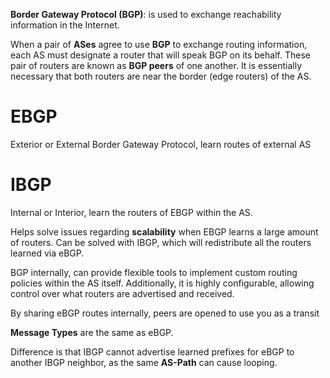 **Border Gateway Protocol (BGP)**: is used to exchange reachability information in the Internet.

When a pair of **ASes** agree to use **BGP** to exchange routing information, each AS must designate a router that will speak BGP on its behalf. These pair of routers are known as **BGP peers** of one another. It is essentially necessary that both routers are near the border (edge routers) of the AS.

# EBGP

Exterior or External Border Gateway Protocol, learn routes of external AS

# IBGP

Internal or Interior, learn the routers of EBGP within the AS. 

Helps solve issues regarding **scalability** when EBGP learns a large amount of routers. Can be solved with IBGP, which will redistribute all the routers learned via eBGP.

BGP internally, can provide flexible tools to implement custom routing policies within the AS itself. Additionally, it is highly configurable, allowing control over what routers are advertised and received.

By sharing eBGP routes internally, peers are opened to use you as a transit 

**Message Types** are the same as eBGP.

Difference is that IBGP cannot advertise learned prefixes for eBGP to another IBGP neighbor, as the same **AS-Path** can cause looping.